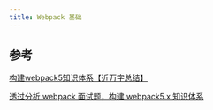 ```yaml
---
title: Webpack 基础
---
```



## 参考

[构建webpack5知识体系【近万字总结】](https://juejin.cn/post/7062899360995999780#heading-0)

[透过分析 webpack 面试题，构建 webpack5.x 知识体系](https://juejin.cn/post/7023242274876162084#heading-2)
